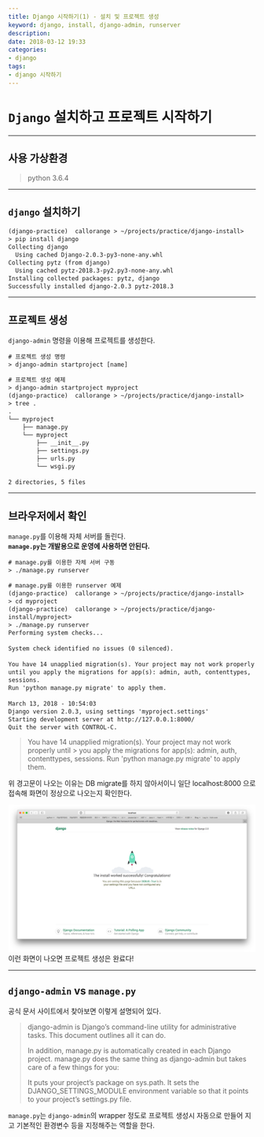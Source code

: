 ```yaml
---
title: Django 시작하기(1) - 설치 및 프로젝트 생성
keyword: django, install, django-admin, runserver
description: 
date: 2018-03-12 19:33
categories:
- django
tags:
- django 시작하기
---
```

# `Django` 설치하고 프로젝트 시작하기

---

## 사용 가상환경  
>python 3.6.4

---

## `django` 설치하기
```shell
(django-practice)  callorange > ~/projects/practice/django-install>
> pip install django
Collecting django
  Using cached Django-2.0.3-py3-none-any.whl
Collecting pytz (from django)
  Using cached pytz-2018.3-py2.py3-none-any.whl
Installing collected packages: pytz, django
Successfully installed django-2.0.3 pytz-2018.3
```

---

## 프로젝트 생성
`django-admin` 명령을 이용해 프로젝트를 생성한다.  

```shell
# 프로젝트 생성 명령
> django-admin startproject [name]
```

```shell
# 프로젝트 생성 예제
> django-admin startproject myproject
(django-practice)  callorange > ~/projects/practice/django-install>
> tree .
.
└── myproject
    ├── manage.py
    └── myproject
        ├── __init__.py
        ├── settings.py
        ├── urls.py
        └── wsgi.py

2 directories, 5 files
```

---

## 브라우저에서 확인
`manage.py`를 이용해 자체 서버를 돌린다.  
**`manage.py`는 개발용으로 운영에 사용하면 안된다.**

```shell
# manage.py를 이용한 자체 서버 구동
> ./manage.py runserver
```

```shell
# manage.py를 이용한 runserver 예제
(django-practice)  callorange > ~/projects/practice/django-install>
> cd myproject
(django-practice)  callorange > ~/projects/practice/django-install/myproject>
> ./manage.py runserver
Performing system checks...

System check identified no issues (0 silenced).

You have 14 unapplied migration(s). Your project may not work properly until you apply the migrations for app(s): admin, auth, contenttypes, sessions.
Run 'python manage.py migrate' to apply them.

March 13, 2018 - 10:54:03
Django version 2.0.3, using settings 'myproject.settings'
Starting development server at http://127.0.0.1:8000/
Quit the server with CONTROL-C.
```

> You have 14 unapplied migration(s). Your project may not work properly until > you apply the migrations for app(s): admin, auth, contenttypes, sessions.
> Run 'python manage.py migrate' to apply them.

위 경고문이 나오는 이유는 DB migrate를 하지 않아서이니 일단 localhost:8000 으로 접속해 화면이 정상으로 나오는지 확인한다.

![django runserver 정상화면](/assets/post_img/django/install1.png)
이런 화면이 나오면 프로젝트 생성은 완료다!

---

## `django-admin` vs `manage.py`
공식 문서 사이트에서 찾아보면 이렇게 설명되어 있다.

>django-admin is Django’s command-line utility for administrative tasks. This document outlines all it can do.
>
>In addition, manage.py is automatically created in each Django project. manage.py does the same thing as django-admin but takes care of a few things for you:
>
>It puts your project’s package on sys.path.
It sets the DJANGO_SETTINGS_MODULE environment variable so that it points to your project’s settings.py file.

`manage.py`는 `django-admin`의 wrapper 정도로 프로젝트 생성시 자동으로 만들어 지고 기본적인 환경변수 등을 지정해주는 역할을 한다.